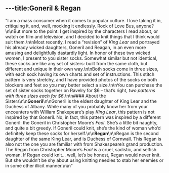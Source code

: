 ---title:Goneril & Regan
---
"I am a mass consumer when it comes to popular culture. I love taking it in, critiquing it, and, well, mocking it endlessly. Rock of Love Bus, anyone?\n\nBut more to the point: I get inspired by the characters I read about, or watch on film and television, and I decided to knit things that I think would suit them.\n\nMost recently, I read a “revision” of _King Lear_ and portrayed his already wicked daughters, Goneril and Reagan, in an even more amusing and delightfully dastardly light. In honor of these two wicked women, I present to you sister socks. Somewhat similar but not identical, these socks are like any set of sisters: built from the same cloth, but different and unique in their own way.\n\nBoth socks come in three sizes, with each sock having its own charts and set of instructions. This stitch pattern is very stretchy, and I have provided photos of the socks on both blockers and feet so you may better select a size.\n\nYou can purchase the set of sister socks together on Ravelry for $6 – that’s right, _two patterns with three sizes each for $6_.\n\n#### About the Sisters\n\n**Goneril**\n\nGoneril is the eldest daughter of King Lear and the Duchess of Albany. While many of you probably know her from your encounters with William Shakepeare’s play _King Lear_, this pattern is not inspired by that Goneril. No, in fact, this pattern was inspired by a different Goneril: the Goneril in Christopher Moore’s _Fool_. She’s a little bit naughty, and quite a bit greedy. If Goneril could knit, she’s the kind of woman who’d definitely keep these socks for herself.\n\n**Regan**\n\nRegan is the second daughter of the same King Lear, and is Duchess of Cornwall. This Regan is also not the one you are familiar with from Shakespeare’s grand production. The Regan from Christopher Moore’s _Fool_ is a cruel, sadistic, and selfish woman. If Regan could knit… well, let’s be honest, Regan would never knit. But she wouldn’t be shy about using knitting needles to stab her enemies or in some other illicit manner.\n\n"